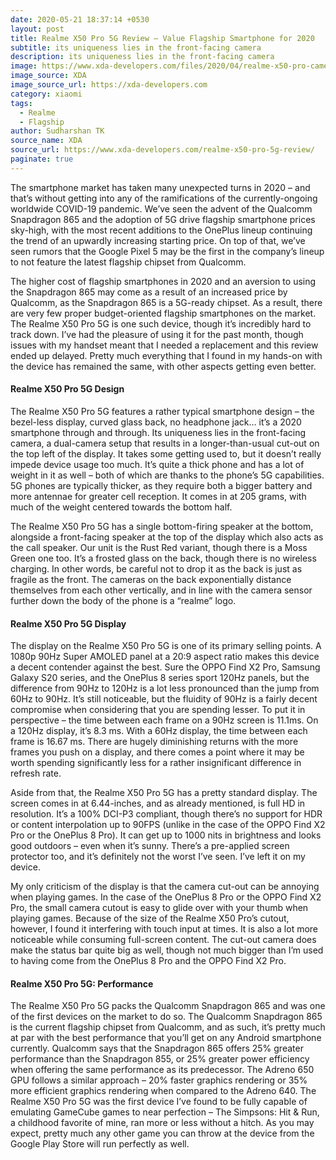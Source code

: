 ```yaml
---
date: 2020-05-21 18:37:14 +0530
layout: post
title: Realme X50 Pro 5G Review – Value Flagship Smartphone for 2020
subtitle: its uniqueness lies in the front-facing camera
description: its uniqueness lies in the front-facing camera
image: https://www.xda-developers.com/files/2020/04/realme-x50-pro-cameras.jpg
image_source: XDA
image_source_url: https://xda-developers.com
category: xiaomi
tags:
  - Realme
  - Flagship
author: Sudharshan TK
source_name: XDA
source_url: https://www.xda-developers.com/realme-x50-pro-5g-review/
paginate: true
---
```

The smartphone market has taken many unexpected turns in 2020 – and that’s without getting into any of the ramifications of the currently-ongoing worldwide COVID-19 pandemic. We’ve seen the advent of the Qualcomm Snapdragon 865 and the adoption of 5G drive flagship smartphone prices sky-high, with the most recent additions to the OnePlus lineup continuing the trend of an upwardly increasing starting price. On top of that, we’ve seen rumors that the Google Pixel 5 may be the first in the company’s lineup to not feature the latest flagship chipset from Qualcomm.

The higher cost of flagship smartphones in 2020 and an aversion to using the Snapdragon 865 may come as a result of an increased price by Qualcomm, as the Snapdragon 865 is a 5G-ready chipset. As a result, there are very few proper budget-oriented flagship smartphones on the market. The Realme X50 Pro 5G is one such device, though it’s incredibly hard to track down. I’ve had the pleasure of using it for the past month, though issues with my handset meant that I needed a replacement and this review ended up delayed. Pretty much everything that I found in my hands-on with the device has remained the same, with other aspects getting even better.

#### Realme X50 Pro 5G Design
The Realme X50 Pro 5G features a rather typical smartphone design – the bezel-less display, curved glass back, no headphone jack… it’s a 2020 smartphone through and through. Its uniqueness lies in the front-facing camera, a dual-camera setup that results in a longer-than-usual cut-out on the top left of the display. It takes some getting used to, but it doesn’t really impede device usage too much. It’s quite a thick phone and has a lot of weight in it as well – both of which are thanks to the phone’s 5G capabilities. 5G phones are typically thicker, as they require both a bigger battery and more antennae for greater cell reception. It comes in at 205 grams, with much of the weight centered towards the bottom half.

The Realme X50 Pro 5G has a single bottom-firing speaker at the bottom, alongside a front-facing speaker at the top of the display which also acts as the call speaker. Our unit is the Rust Red variant, though there is a Moss Green one too. It’s a frosted glass on the back, though there is no wireless charging. In other words, be careful not to drop it as the back is just as fragile as the front. The cameras on the back exponentially distance themselves from each other vertically, and in line with the camera sensor further down the body of the phone is a “realme” logo.

#### Realme X50 Pro 5G Display
The display on the Realme X50 Pro 5G is one of its primary selling points. A 1080p 90Hz Super AMOLED panel at a 20:9 aspect ratio makes this device a decent contender against the best. Sure the OPPO Find X2 Pro, Samsung Galaxy S20 series, and the OnePlus 8 series sport 120Hz panels, but the difference from 90Hz to 120Hz is a lot less pronounced than the jump from 60Hz to 90Hz. It’s still noticeable, but the fluidity of 90Hz is a fairly decent compromise when considering that you are spending lesser. To put it in perspective – the time between each frame on a 90Hz screen is 11.1ms. On a 120Hz display, it’s 8.3 ms. With a 60Hz display, the time between each frame is 16.67 ms. There are hugely diminishing returns with the more frames you push on a display, and there comes a point where it may be worth spending significantly less for a rather insignificant difference in refresh rate.

Aside from that, the Realme X50 Pro 5G has a pretty standard display. The screen comes in at 6.44-inches, and as already mentioned, is full HD in resolution. It’s a 100% DCI-P3 compliant, though there’s no support for HDR or content interpolation up to 90FPS (unlike in the case of the OPPO Find X2 Pro or the OnePlus 8 Pro).  It can get up to 1000 nits in brightness and looks good outdoors – even when it’s sunny. There’s a pre-applied screen protector too, and it’s definitely not the worst I’ve seen. I’ve left it on my device.

My only criticism of the display is that the camera cut-out can be annoying when playing games. In the case of the OnePlus 8 Pro or the OPPO Find X2 Pro, the small camera cutout is easy to glide over with your thumb when playing games. Because of the size of the Realme X50 Pro’s cutout, however, I found it interfering with touch input at times. It is also a lot more noticeable while consuming full-screen content. The cut-out camera does make the status bar quite big as well, though not much bigger than I’m used to having come from the OnePlus 8 Pro and the OPPO Find X2 Pro.

#### Realme X50 Pro 5G: Performance
The Realme X50 Pro 5G packs the Qualcomm Snapdragon 865 and was one of the first devices on the market to do so. The Qualcomm Snapdragon 865 is the current flagship chipset from Qualcomm, and as such, it’s pretty much at par with the best performance that you’ll get on any Android smartphone currently. Qualcomm says that the Snapdragon 865 offers 25% greater performance than the Snapdragon 855, or 25% greater power efficiency when offering the same performance as its predecessor. The Adreno 650 GPU follows a similar approach – 20% faster graphics rendering or 35% more efficient graphics rendering when compared to the Adreno 640. The Realme X50 Pro 5G was the first device I’ve found to be fully capable of emulating GameCube games to near perfection – The Simpsons: Hit & Run, a childhood favorite of mine, ran more or less without a hitch. As you may expect, pretty much any other game you can throw at the device from the Google Play Store will run perfectly as well.
